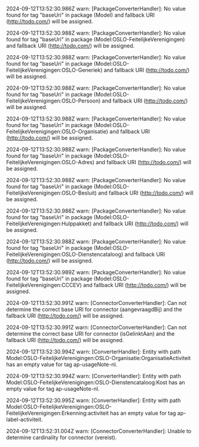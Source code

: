 2024-09-12T13:52:30.986Z warn: [PackageConverterHandler]: No value found for tag "baseUri" in package (Model) and fallback URI (http://todo.com/) will be assigned.

2024-09-12T13:52:30.988Z warn: [PackageConverterHandler]: No value found for tag "baseUri" in package (Model:OSLO-FeitelijkeVerenigingen) and fallback URI (http://todo.com/) will be assigned.

2024-09-12T13:52:30.988Z warn: [PackageConverterHandler]: No value found for tag "baseUri" in package (Model:OSLO-FeitelijkeVerenigingen:OSLO-Generiek) and fallback URI (http://todo.com/) will be assigned.

2024-09-12T13:52:30.988Z warn: [PackageConverterHandler]: No value found for tag "baseUri" in package (Model:OSLO-FeitelijkeVerenigingen:OSLO-Persoon) and fallback URI (http://todo.com/) will be assigned.

2024-09-12T13:52:30.988Z warn: [PackageConverterHandler]: No value found for tag "baseUri" in package (Model:OSLO-FeitelijkeVerenigingen:OSLO-Organisatie) and fallback URI (http://todo.com/) will be assigned.

2024-09-12T13:52:30.988Z warn: [PackageConverterHandler]: No value found for tag "baseUri" in package (Model:OSLO-FeitelijkeVerenigingen:OSLO-Adres) and fallback URI (http://todo.com/) will be assigned.

2024-09-12T13:52:30.988Z warn: [PackageConverterHandler]: No value found for tag "baseUri" in package (Model:OSLO-FeitelijkeVerenigingen:OSLO-Besluit) and fallback URI (http://todo.com/) will be assigned.

2024-09-12T13:52:30.988Z warn: [PackageConverterHandler]: No value found for tag "baseUri" in package (Model:OSLO-FeitelijkeVerenigingen:Hulppakket) and fallback URI (http://todo.com/) will be assigned.

2024-09-12T13:52:30.988Z warn: [PackageConverterHandler]: No value found for tag "baseUri" in package (Model:OSLO-FeitelijkeVerenigingen:OSLO-Dienstencataloog) and fallback URI (http://todo.com/) will be assigned.

2024-09-12T13:52:30.989Z warn: [PackageConverterHandler]: No value found for tag "baseUri" in package (Model:OSLO-FeitelijkeVerenigingen:CCCEV) and fallback URI (http://todo.com/) will be assigned.

2024-09-12T13:52:30.991Z warn: [ConnectorConverterHandler]: Can not determine the correct base URI for connector (aangevraagdBij) and the fallback URI (http://todo.com/) will be assigned.

2024-09-12T13:52:30.991Z warn: [ConnectorConverterHandler]: Can not determine the correct base URI for connector (isGelinktAan) and the fallback URI (http://todo.com/) will be assigned.

2024-09-12T13:52:30.994Z warn: [ConverterHandler]: Entity with path Model:OSLO-FeitelijkeVerenigingen:OSLO-Organisatie:OrganisatieActiviteit has an empty value for tag ap-usageNote-nl.

2024-09-12T13:52:30.994Z warn: [ConverterHandler]: Entity with path Model:OSLO-FeitelijkeVerenigingen:OSLO-Dienstencataloog:Kost has an empty value for tag ap-usageNote-nl.

2024-09-12T13:52:30.995Z warn: [ConverterHandler]: Entity with path Model:OSLO-FeitelijkeVerenigingen:OSLO-FeitelijkeVerenigingen:Erkenning:activiteit has an empty value for tag ap-label-activiteit.

2024-09-12T13:52:31.004Z warn: [ConnectorConverterHandler]: Unable to determine cardinality for connector (vereist).

